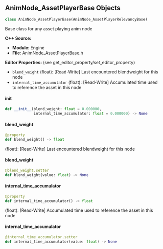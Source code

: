 ## AnimNode_AssetPlayerBase Objects

```python
class AnimNode_AssetPlayerBase(AnimNode_AssetPlayerRelevancyBase)
```

Base class for any asset playing anim node

**C++ Source:**

- **Module**: Engine
- **File**: AnimNode_AssetPlayerBase.h

**Editor Properties:** (see get_editor_property/set_editor_property)

- ``blend_weight`` (float):  [Read-Write] Last encountered blendweight for this node
- ``internal_time_accumulator`` (float):  [Read-Write] Accumulated time used to reference the asset in this node

<a id="unreal.AnimNode_AssetPlayerBase.__init__"></a>

#### __init__

```python
def __init__(blend_weight: float = 0.000000,
             internal_time_accumulator: float = 0.000000) -> None
```

<a id="unreal.AnimNode_AssetPlayerBase.blend_weight"></a>

#### blend_weight

```python
@property
def blend_weight() -> float
```

(float):  [Read-Write] Last encountered blendweight for this node

<a id="unreal.AnimNode_AssetPlayerBase.blend_weight"></a>

#### blend_weight

```python
@blend_weight.setter
def blend_weight(value: float) -> None
```

<a id="unreal.AnimNode_AssetPlayerBase.internal_time_accumulator"></a>

#### internal_time_accumulator

```python
@property
def internal_time_accumulator() -> float
```

(float):  [Read-Write] Accumulated time used to reference the asset in this node

<a id="unreal.AnimNode_AssetPlayerBase.internal_time_accumulator"></a>

#### internal_time_accumulator

```python
@internal_time_accumulator.setter
def internal_time_accumulator(value: float) -> None
```

<a id="unreal.AnimNode_BlendSpacePlayerBase"></a>